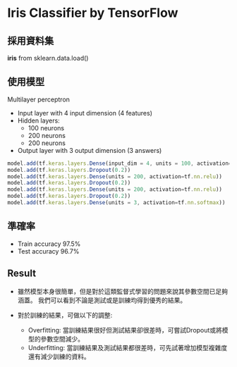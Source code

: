 # Iris Classifier by TensorFlow

## 採用資料集
**iris** from sklearn.data.load()

## 使用模型
Multilayer perceptron
* Input layer with 4 input dimension (4 features)
* Hidden layers:
  * 100 neurons
  * 200 neurons
  * 200 neurons
* Output layer with 3 output dimension (3 answers)
~~~js
model.add(tf.keras.layers.Dense(input_dim = 4, units = 100, activation=tf.nn.relu))
model.add(tf.keras.layers.Dropout(0.2))
model.add(tf.keras.layers.Dense(units = 200, activation=tf.nn.relu))
model.add(tf.keras.layers.Dropout(0.2))
model.add(tf.keras.layers.Dense(units = 200, activation=tf.nn.relu))
model.add(tf.keras.layers.Dropout(0.2))
model.add(tf.keras.layers.Dense(units = 3, activation=tf.nn.softmax))
~~~

 
 
 
## 準確率
* Train accuracy 97.5%
* Test accuracy 96.7%

## Result
* 雖然模型本身很簡單，但是對於這類監督式學習的問題來說其參數空間已足夠涵蓋。
我們可以看到不論是測試或是訓練均得到優秀的結果。

* 對於訓練的結果，可做以下的調整:
  * Overfitting: 當訓練結果很好但測試結果卻很差時，可嘗試Dropout或將模型的參數空間減少。
  * Underfitting: 當訓練結果及測試結果都很差時，可先試著增加模型複雜度還有減少訓練的資料。
 
